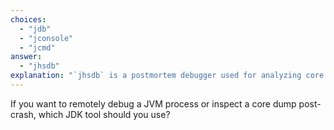 ```yaml
---
choices:
  - "jdb"
  - "jconsole"
  - "jcmd"
answer:
  - "jhsdb"
explanation: "`jhsdb` is a postmortem debugger used for analyzing core dumps and diagnosing JVM internals when the JVM crashes."
---
```


If you want to remotely debug a JVM process or inspect a core dump post-crash, which JDK tool should you use?
